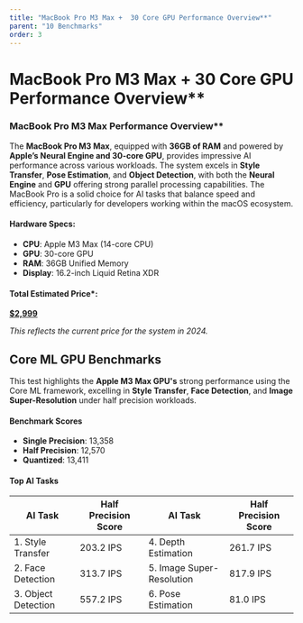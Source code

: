```yaml
---
title: "MacBook Pro M3 Max +  30 Core GPU Performance Overview**"
parent: "10 Benchmarks"
order: 3
---
```

# MacBook Pro M3 Max +  30 Core GPU Performance Overview**

### MacBook Pro M3 Max Performance Overview**

The **MacBook Pro M3 Max**, equipped with **36GB of RAM** and powered by **Apple’s Neural Engine and 30-core GPU**, provides impressive AI performance across various workloads. The system excels in **Style Transfer**, **Pose Estimation**, and **Object Detection**, with both the **Neural Engine** and **GPU** offering strong parallel processing capabilities. The MacBook Pro is a solid choice for AI tasks that balance speed and efficiency, particularly for developers working within the macOS ecosystem.

#### **Hardware Specs:**
- **CPU**: Apple M3 Max (14-core CPU)
- **GPU**: 30-core GPU
- **RAM**: 36GB Unified Memory
- **Display**: 16.2-inch Liquid Retina XDR

#### Total Estimated Price*:  
**[$2,999](https://amzn.to/3Ax5hKu)**

*This reflects the current price for the system in 2024.*


## **Core ML GPU Benchmarks**

This test highlights the **Apple M3 Max GPU's** strong performance using the Core ML framework, excelling in **Style Transfer**, **Face Detection**, and **Image Super-Resolution** under half precision workloads.

#### **Benchmark Scores**  
- **Single Precision**: 13,358  
- **Half Precision**: 12,570  
- **Quantized**: 13,411  

#### **Top AI Tasks**

| **AI Task**         | **Half Precision Score** | **AI Task**               | **Half Precision Score** |
| ------------------- | ------------------------ | ------------------------- | ------------------------ |
| 1. Style Transfer   | 203.2 IPS                | 4. Depth Estimation       | 261.7 IPS                |
| 2. Face Detection   | 313.7 IPS                | 5. Image Super-Resolution | 817.9 IPS                |
| 3. Object Detection | 557.2 IPS                | 6. Pose Estimation        | 81.0 IPS                 |
